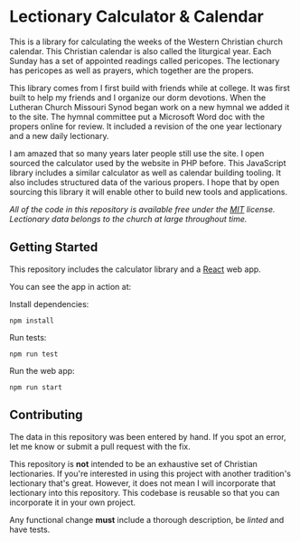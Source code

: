 # Lectionary Calculator & Calendar

This is a library for calculating the weeks of the Western Christian church calendar. This Christian calendar is also called the liturgical year.  Each Sunday has a set of appointed readings called pericopes. The lectionary has pericopes as well as prayers, which together are the propers.

This library comes from I first build with friends while at college. It was first built to help my friends and I organize our dorm devotions. When the Lutheran Church Missouri Synod began work on a new hymnal we added it to the site. The hymnal committee put a Microsoft Word doc with the propers online for review.  It included a revision of the one year lectionary and a new daily lectionary.

I am amazed that so many years later people still use the site. I open sourced the calculator used by the website in PHP before. This JavaScript library includes a similar calculator as well as calendar building tooling. It also includes structured data of the various propers. I hope that by open sourcing this library it will enable other to build new tools and applications.

_All of the code in this repository is available free under the [MIT](LICENSE) license. Lectionary data belongs to the church at large throughout time._

## Getting Started

This repository includes the calculator library and a [React](http://reactjs.org) web app.

You can see the app in action at:

Install dependencies:

```shell
npm install
```

Run tests:

```shell
npm run test
```

Run the web app:

```shell
npm run start
```

## Contributing

The data in this repository was been entered by hand. If you spot an error, let me know or submit a pull request with the fix.

This repository is **not** intended to be an exhaustive set of Christian lectionaries. If you're interested in using this project with another tradition's lectionary that's great. However, it does not mean I will incorporate that lectionary into this repository. This codebase is reusable so that you can incorporate it in your own project.

Any functional change **must** include a thorough description, be _linted_ and have tests.
